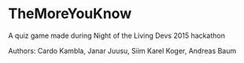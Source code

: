 # TheMoreYouKnow

A quiz game made during Night of the Living Devs 2015 hackathon

Authors: Cardo Kambla, Janar Juusu, Siim Karel Koger, Andreas Baum
